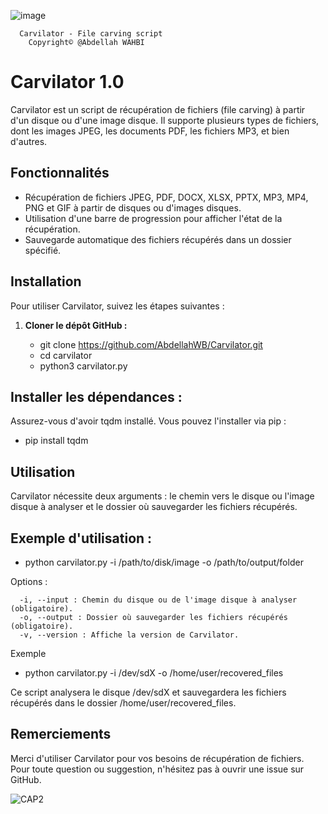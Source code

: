 ![image](https://github.com/AbdellahWB/Carvilator/assets/99265207/ab32cbb3-7b5f-4fb0-ba54-3d673ad42b80)

      
      Carvilator - File carving script 
        Copyright© @Abdellah WAHBI                         
# Carvilator 1.0

Carvilator est un script de récupération de fichiers (file carving) à partir d'un disque ou d'une image disque. Il supporte plusieurs types de fichiers, dont les images JPEG, les documents PDF, les fichiers MP3, et bien d'autres.

## Fonctionnalités

- Récupération de fichiers JPEG, PDF, DOCX, XLSX, PPTX, MP3, MP4, PNG et GIF à partir de disques ou d'images disques.
- Utilisation d'une barre de progression pour afficher l'état de la récupération.
- Sauvegarde automatique des fichiers récupérés dans un dossier spécifié.

## Installation

Pour utiliser Carvilator, suivez les étapes suivantes :

1. **Cloner le dépôt GitHub :**

   - git clone https://github.com/AbdellahWB/Carvilator.git
   - cd carvilator
   - python3 carvilator.py
  
  ## Installer les dépendances :

Assurez-vous d'avoir tqdm installé. Vous pouvez l'installer via pip :

   - pip install tqdm
     
## Utilisation

Carvilator nécessite deux arguments : le chemin vers le disque ou l'image disque à analyser et le dossier où sauvegarder les fichiers récupérés.

## Exemple d'utilisation :

   - python carvilator.py -i /path/to/disk/image -o /path/to/output/folder
     
Options :

      -i, --input : Chemin du disque ou de l'image disque à analyser (obligatoire).
      -o, --output : Dossier où sauvegarder les fichiers récupérés (obligatoire).
      -v, --version : Affiche la version de Carvilator.
   
Exemple

   - python carvilator.py -i /dev/sdX -o /home/user/recovered_files
     
Ce script analysera le disque /dev/sdX et sauvegardera les fichiers récupérés dans le dossier /home/user/recovered_files.

## Remerciements
Merci d'utiliser Carvilator pour vos besoins de récupération de fichiers. Pour toute question ou suggestion, n'hésitez pas à ouvrir une issue sur GitHub.

![CAP2](https://github.com/AbdellahWB/Carvilator/assets/99265207/f2368989-94b7-43ae-9249-64220945cc00)

